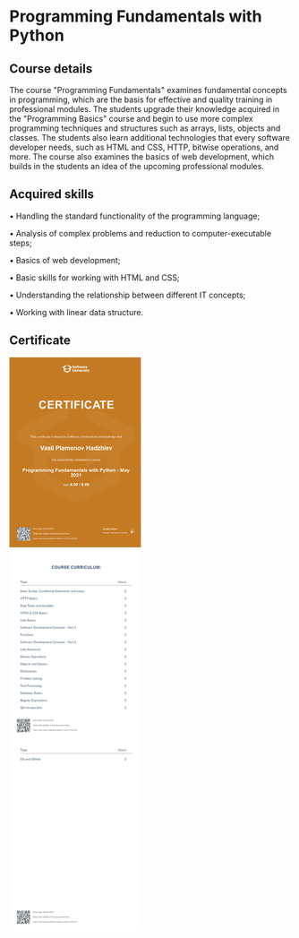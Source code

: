 # Programming Fundamentals with Python
## Course details
The course "Programming Fundamentals" examines fundamental concepts in programming, which are the basis for effective and quality training in professional modules. 
The students upgrade their knowledge acquired in the "Programming Basics" course and begin to use more complex programming techniques and structures such as arrays, lists, 
objects and classes. The students also learn additional technologies that every software developer needs, such as HTML and CSS, HTTP, bitwise operations, and more. 
The course also examines the basics of web development, which builds in the students an idea of the upcoming professional modules.

## Acquired skills
•	Handling the standard functionality of the programming language;

•	Analysis of complex problems and reduction to computer-executable steps;

•	Basics of web development;

•	Basic skills for working with HTML and CSS;

•	Understanding the relationship between different IT concepts;

•	Working with linear data structure.

## Certificate

![](https://github.com/vhadzhiev/Software-University-SoftUni-education/blob/main/Programming%20Fundamentals%20with%20Python%20-%20May%202021%20-%20Certificate.jpeg)
